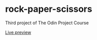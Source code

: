 # rock-paper-scissors
Third project of The Odin Project Course

[Live preview](https://cauanoli.github.io/rock-paper-scissors/)
